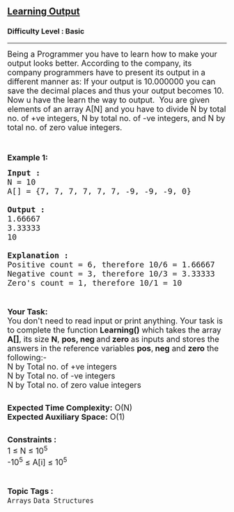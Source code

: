 <h2><a href="https://practice.geeksforgeeks.org/problems/learning-output4058/1?page=7&difficulty%5b%5d=-1&category%5b%5d=Arrays&sortBy=submissions">Learning Output</a></h2><h3>Difficulty Level : Basic</h3><hr><div class="problems_problem_content__Xm_eO"><p><span style="font-size:18px">Being a Programmer you have to learn how to make your output looks better. According to the company, its company programmers have to present its output in a different manner as: If your output is 10.000000 you can save the decimal places and thus your output becomes 10. Now u have the learn the way to output.&nbsp; You are given elements of an array A[N] and you have to divide N by&nbsp;total no. of +ve integers, N by total no. of -ve integers, and N by total no. of zero value integers.</span><br>
<br>
&nbsp;</p>

<p><span style="font-size:18px"><strong>Example 1:</strong></span></p>

<pre><span style="font-size:18px"><strong>Input : </strong>
N = 10
A[] = {7, 7, 7, 7, 7, 7, -9, -9, -9, 0}

<strong>Output : </strong>
1.66667
3.33333
10

<strong>Explanation :
</strong>Positive count = 6, therefore 10/6 = 1.66667
Negative count = 3, therefore 10/3 = 3.33333
Zero's count = 1, therefore 10/1 = 10</span></pre>

<p>&nbsp;</p>

<p><span style="font-size:18px"><strong>Your Task:&nbsp;&nbsp;</strong><br>
You don't need to read input or print anything. Your task is to complete the function <strong>Learning()</strong>&nbsp;which takes the array <strong>A[]</strong>, its size <strong>N</strong>, <strong>pos, neg </strong>and<strong> zero</strong><strong> </strong>as inputs and stores the answers in the reference variables <strong>pos</strong>,<strong> neg</strong> and <strong>zero</strong> the following:-<br>
N by Total no. of +ve integers<br>
N by Total no. of -ve integers<br>
N by Total no. of zero value integers</span></p>

<p><br>
<span style="font-size:18px"><strong>Expected Time Complexity:</strong> O(N)<br>
<strong>Expected Auxiliary Space:</strong> O(1)</span></p>

<p><br>
<span style="font-size:18px"><strong>Constraints :</strong><br>
1 ≤ N ≤ 10<sup>5</sup><br>
-10<sup>5</sup> ≤ A[i] ≤ 10<sup>5</sup></span></p>
</div><br><p><span style=font-size:18px><strong>Topic Tags : </strong><br><code>Arrays</code>&nbsp;<code>Data Structures</code>&nbsp;
